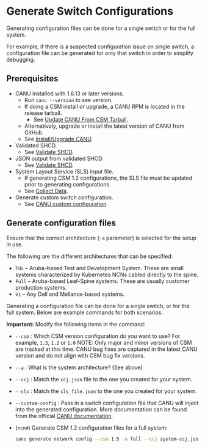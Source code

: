 # Generate Switch Configurations

Generating configuration files can be done for a single switch or for the full system.

For example, if there is a suspected configuration issue on single switch, a configuration file can be generated for only that switch in order to simplify debugging.

## Prerequisites

* CANU installed with 1.6.13 or later versions.
    * Run `canu --version` to see version.
    * If doing a CSM install or upgrade, a CANU RPM is located in the release tarball.
        * See [Update CANU From CSM Tarball](canu/update_canu_from_csm_tarball.md).
    * Alternatively, upgrade or install the latest version of CANU from GitHub.
    * See [Install/Upgrade CANU](canu_install_update.md).
* Validated SHCD.
    * See [Validate SHCD](validate_shcd.md).
* JSON output from validated SHCD.
    * See [Validate SHCD](validate_shcd.md).
* System Layout Service (SLS) input file.
    * If generating CSM 1.2 configurations, the SLS file must be updated prior to generating configurations.
    * See [Collect Data](collect_data.md).
* Generate custom switch configuration.
    * See [CANU custom configuration](https://cray-hpe.github.io/canu/latest/network_configuration_and_upgrade/custom_config/).

## Generate configuration files

Ensure that the correct architecture (`-a` parameter) is selected for the setup in use.

The following are the different architectures that can be specified:

* `Tds` – Aruba-based Test and Development System. These are small systems characterized by Kubernetes NCNs cabled directly to the spine.
* `Full` – Aruba-based Leaf-Spine systems. These are usually customer production systems.
* `V1` – Any Dell and Mellanox-based systems.

Generating a configuration file can be done for a single switch, or for the full system. Below are example commands for both scenarios:

**Important:** Modify the following items in the command:

* `--csm` : Which CSM version configuration do you want to use? For example, `1.3`, `1.2` or `1.0`
NOTE: Only major and minor versions of CSM are tracked at this time. CANU bug fixes are captured in the latest CANU version and do not align with CSM bug fix versions.
* `--a`   : What is the system architecture? (See above)
* `--ccj` : Match the `ccj.json` file to the one you created for your system.
* `--sls` : Match the `sls_file.json` to the one you created for your system.
* `--custom-config` : Pass in a switch configuration file that CANU will inject into the generated configuration. More documentation can be found from the official [CANU documentation](https://github.com/Cray-HPE/canu/blob/main/docs/network_configuration_and_upgrade/custom_config.md).

* (`ncn#`) Generate CSM 1.2 configuration files for a full system:

    ```bash
    canu generate network config --csm 1.5 -a full --ccj system-ccj.json  --sls-file sls_file.json --custom-config system-custom-config.yaml --folder generated
    ```
